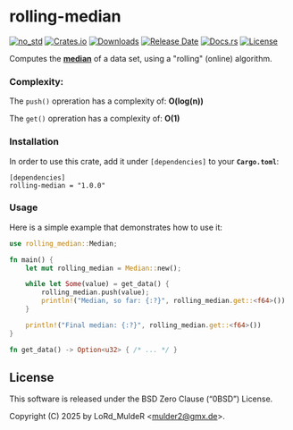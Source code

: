 # rolling-median

[![no_std](https://img.shields.io/badge/rust-no__std-orchid?logo=rust)](https://docs.rust-embedded.org/book/intro/no-std.html)
[![Crates.io](https://img.shields.io/crates/v/rolling-median)](https://crates.io/crates/rolling-median)
[![Downloads](https://img.shields.io/crates/d/rolling-median)](https://crates.io/crates/rolling-median)
[![Release Date](https://img.shields.io/github/release-date/lordmulder/rolling-median)](https://crates.io/crates/rolling-median/versions)
[![Docs.rs](https://img.shields.io/docsrs/rolling-median)](https://docs.rs/rolling-median/latest/)
[![License](https://img.shields.io/crates/l/rolling-median)](https://opensource.org/license/0BSD)

Computes the [**median**](https://en.wikipedia.org/wiki/Median) of a data set, using a "rolling" (online) algorithm.

### Complexity:

The `push()` opreration has a complexity of: **O(log(n))**

The `get()` opreration has a complexity of: **O(1)**

### Installation

In order to use this crate, add it under `[dependencies]` to your **`Cargo.toml`**:

```
[dependencies]
rolling-median = "1.0.0"
```

### Usage

Here is a simple example that demonstrates how to use it:

```rust
use rolling_median::Median;

fn main() {
    let mut rolling_median = Median::new();

    while let Some(value) = get_data() {
        rolling_median.push(value);
        println!("Median, so far: {:?}", rolling_median.get::<f64>())
    }

    println!("Final median: {:?}", rolling_median.get::<f64>())
}

fn get_data() -> Option<u32> { /* ... */ }
```

## License

This software is released under the BSD Zero Clause (“0BSD”) License.

Copyright (C) 2025 by LoRd_MuldeR &lt;mulder2@gmx.de&gt;.
